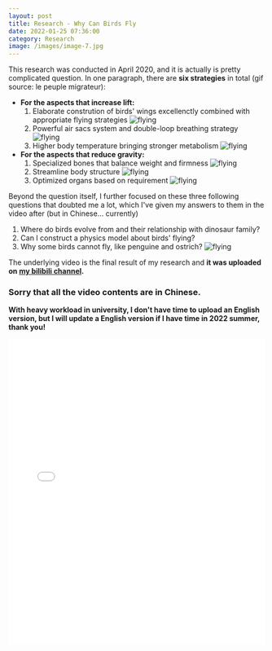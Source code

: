 ```yaml
---
layout: post
title: Research - Why Can Birds Fly
date: 2022-01-25 07:36:00
category: Research
image: /images/image-7.jpg
---
```

This research was conducted in April 2020, and it is actually is pretty complicated question.
In one paragraph, there are **six strategies** in total (gif source: le peuple migrateur):
* **For the aspects that increase lift:**
    1. Elaborate constrution of birds' wings excellenctly combined with appropriate flying strategies
    ![flying](/post-images/Why-Can-Bird-Fly/2.gif)
    2. Powerful air sacs system and double-loop breathing strategy
    ![flying](/post-images/Why-Can-Bird-Fly/1.gif)
    3. Higher body temperature bringing stronger metabolism
    ![flying](/post-images/Why-Can-Bird-Fly/4.gif)
* **For the aspects that reduce gravity:**
    1. Specialized bones that balance weight and firmness
    ![flying](/post-images/Why-Can-Bird-Fly/5.gif)
    2. Streamline body structure
    ![flying](/post-images/Why-Can-Bird-Fly/3.gif)
    3. Optimized organs based on requirement
    ![flying](/post-images/Why-Can-Bird-Fly/6.gif)

Beyond the question itself, I further focused on these three following questions that doubted me a lot, which I've given my answers to them in the video after (but in Chinese... currently)
1. Where do birds evolve from and their relationship with dinosaur family?
2. Can I construct a physics model about birds' flying?
3. Why some birds cannot fly, like penguine and ostrich?
![flying](/post-images/Why-Can-Bird-Fly/7.gif)

The underlying video is the final result of my research and **it was uploaded on [my bilibili channel](https://www.bilibili.com/video/BV1zz411b7kr?spm_id_from=333.999.0.0).** 

### Sorry that all the video contents are in Chinese.

**With heavy workload in university, I don't have time to upload an English version, but I will update a English version if I have time in 2022 summer, thank you!**
<iframe src="//player.bilibili.com/player.html?aid=200175185&bvid=BV1zz411b7kr&cid=176838223&page=1" scrolling="no" border="0" frameborder="no" framespacing="0" allowfullscreen="true" width="100%" height="600" high_quality="1" danmaku="1"> </iframe>